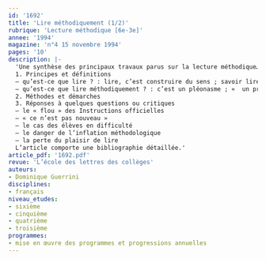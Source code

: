 ```yaml
---
id: '1692'
title: 'Lire méthodiquement (1/2)'
rubrique: 'Lecture méthodique [6e-3e]'
annee: '1994'
magazine: 'n°4 15 novembre 1994'
pages: '10'
description: |-
  'Une synthèse des principaux travaux parus sur la lecture méthodique…
  1. Principes et définitions
  – qu’est-ce que lire ? : lire, c’est construire du sens ; savoir lire, c’est aussi savoir tout lire ;
  – qu’est-ce que lire méthodiquement ? : c’est un pléonasme ; «  un processus d’apprentissage centré sur l’élève »
  2. Méthodes et démarches
  3. Réponses à quelques questions ou critiques
  – le « flou » des Instructions officielles
  – « ce n’est pas nouveau »
  – le cas des élèves en difficulté
  – le danger de l’inflation méthodologique
  – la perte du plaisir de lire
  L’article comporte une bibliographie détaillée.'
article_pdf: '1692.pdf'
revue: 'L’école des lettres des collèges'
auteurs:
- Dominique Guerrini
disciplines:
- français
niveau_etudes:
- sixième
- cinquième
- quatrième
- troisième
programmes:
- mise en œuvre des programmes et progressions annuelles
---
```

